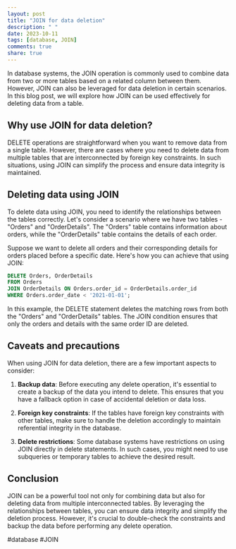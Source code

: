 ```yaml
---
layout: post
title: "JOIN for data deletion"
description: " "
date: 2023-10-11
tags: [database, JOIN]
comments: true
share: true
---
```


In database systems, the JOIN operation is commonly used to combine data from two or more tables based on a related column between them. However, JOIN can also be leveraged for data deletion in certain scenarios. In this blog post, we will explore how JOIN can be used effectively for deleting data from a table.

## Why use JOIN for data deletion?

DELETE operations are straightforward when you want to remove data from a single table. However, there are cases where you need to delete data from multiple tables that are interconnected by foreign key constraints. In such situations, using JOIN can simplify the process and ensure data integrity is maintained.

## Deleting data using JOIN

To delete data using JOIN, you need to identify the relationships between the tables correctly. Let's consider a scenario where we have two tables - "Orders" and "OrderDetails". The "Orders" table contains information about orders, while the "OrderDetails" table contains the details of each order.

Suppose we want to delete all orders and their corresponding details for orders placed before a specific date. Here's how you can achieve that using JOIN:

```sql
DELETE Orders, OrderDetails
FROM Orders
JOIN OrderDetails ON Orders.order_id = OrderDetails.order_id
WHERE Orders.order_date < '2021-01-01';
```

In this example, the DELETE statement deletes the matching rows from both the "Orders" and "OrderDetails" tables. The JOIN condition ensures that only the orders and details with the same order ID are deleted.

## Caveats and precautions

When using JOIN for data deletion, there are a few important aspects to consider:

1. **Backup data**: Before executing any delete operation, it's essential to create a backup of the data you intend to delete. This ensures that you have a fallback option in case of accidental deletion or data loss.

2. **Foreign key constraints**: If the tables have foreign key constraints with other tables, make sure to handle the deletion accordingly to maintain referential integrity in the database.

3. **Delete restrictions**: Some database systems have restrictions on using JOIN directly in delete statements. In such cases, you might need to use subqueries or temporary tables to achieve the desired result.

## Conclusion

JOIN can be a powerful tool not only for combining data but also for deleting data from multiple interconnected tables. By leveraging the relationships between tables, you can ensure data integrity and simplify the deletion process. However, it's crucial to double-check the constraints and backup the data before performing any delete operation.

#database #JOIN